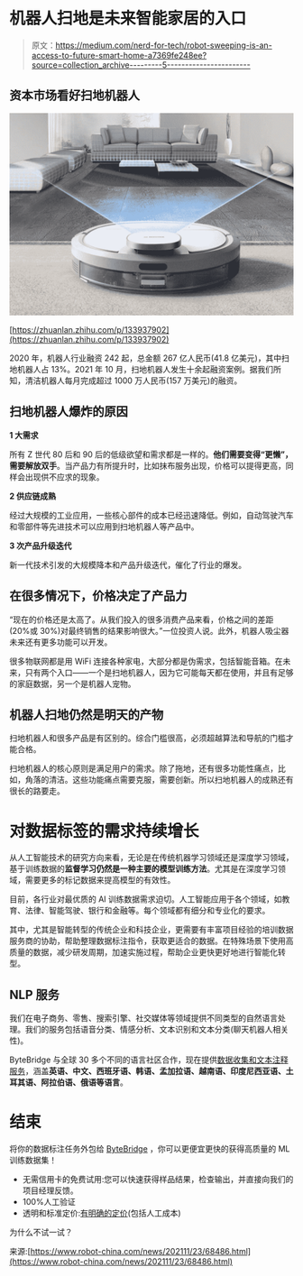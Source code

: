 # 机器人扫地是未来智能家居的入口

> 原文：<https://medium.com/nerd-for-tech/robot-sweeping-is-an-access-to-future-smart-home-a7369fe248ee?source=collection_archive---------5----------------------->

## 资本市场看好扫地机器人

![](img/83fb767897bea70906776a028e6e2823.png)

[https://zhuanlan.zhihu.com/p/133937902](https://zhuanlan.zhihu.com/p/133937902)

2020 年，机器人行业融资 242 起，总金额 267 亿人民币(41.8 亿美元)，其中扫地机器人占 13%。2021 年 10 月，扫地机器人发生十余起融资案例。据我们所知，清洁机器人每月完成超过 1000 万人民币(157 万美元)的融资。

## 扫地机器人爆炸的原因

**1 大需求**

所有 Z 世代 80 后和 90 后的低级欲望和需求都是一样的。**他们需要变得“更懒”，需要解放双手**。当产品力有所提升时，比如抹布服务出现，价格可以提得更高，同样会出现供不应求的现象。

**2 供应链成熟**

经过大规模的工业应用，一些核心部件的成本已经迅速降低。例如，自动驾驶汽车和零部件等先进技术可以应用到扫地机器人等产品中。

**3 次产品升级迭代**

新一代技术引发的大规模降本和产品升级迭代，催化了行业的爆发。

## 在很多情况下，价格决定了产品力

“现在的价格还是太高了。从我们投入的很多消费产品来看，价格之间的差距(20%或 30%)对最终销售的结果影响很大。”一位投资人说。此外，机器人吸尘器未来还有更多功能可以开发。

很多物联网都是用 WiFi 连接各种家电，大部分都是伪需求，包括智能音箱。在未来，只有两个入口——一个是扫地机器人，因为它可能每天都在使用，并且有足够的家庭数据，另一个是机器人宠物。

## 机器人扫地仍然是明天的产物

扫地机器人和很多产品是有区别的。综合门槛很高，必须超越算法和导航的门槛才能合格。

扫地机器人的核心原则是满足用户的需求。除了拖地，还有很多功能性痛点，比如，角落的清洁。这些功能痛点需要克服，需要创新。所以扫地机器人的成熟还有很长的路要走。

# 对数据标签的需求持续增长

从人工智能技术的研究方向来看，无论是在传统机器学习领域还是深度学习领域，基于训练数据的**监督学习仍然是一种主要的模型训练方法**。尤其是在深度学习领域，需要更多的标记数据来提高模型的有效性。

目前，各行业对最优质的 AI 训练数据需求迫切。人工智能应用于各个领域，如教育、法律、智能驾驶、银行和金融等。每个领域都有细分和专业化的要求。

其中，尤其是智能转型的传统企业和科技企业，更需要有丰富项目经验的培训数据服务商的协助，帮助整理数据标注指令，获取更适合的数据。在特殊场景下使用高质量的数据，减少研发周期，加速实施过程，帮助企业更快更好地进行智能化转型。

## NLP 服务

我们在电子商务、零售、搜索引擎、社交媒体等领域提供不同类型的自然语言处理。我们的服务包括语音分类、情感分析、文本识别和文本分类(聊天机器人相关性)。

ByteBridge 与全球 30 多个不同的语言社区合作，现在提供[数据收集和文本注释服务](https://tinyurl.com/bddbnsy9)，涵盖**英语、中文、西班牙语、韩语、孟加拉语、越南语、印度尼西亚语、土耳其语、阿拉伯语、俄语等语言**。

# 结束

将你的数据标注任务外包给 [ByteBridge](https://tinyurl.com/bddbnsy9) ，你可以更便宜更快的获得高质量的 ML 训练数据集！

*   无需信用卡的免费试用:您可以快速获得样品结果，检查输出，并直接向我们的项目经理反馈。
*   100%人工验证
*   透明和标准定价:[有明确的定价](https://www.bytebridge.io/#/?module=price)(包括人工成本)

为什么不试一试？

来源:[https://www.robot-china.com/news/202111/23/68486.html](https://www.robot-china.com/news/202111/23/68486.html)